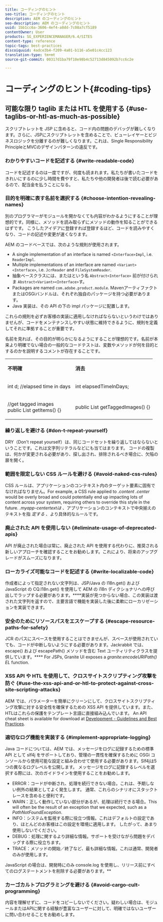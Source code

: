 ```yaml
---
title: コーディングのヒント
seo-title: コーディングのヒント
description: AEM のコーディングのヒント
seo-description: AEM のコーディングのヒント
uuid: 1bb1cc6a-3606-4ef4-a8dd-7c08a7cf5189
contentOwner: User
products: SG_EXPERIENCEMANAGER/6.4/SITES
content-type: reference
topic-tags: best-practices
discoiquuid: 4adce3b4-f209-4a01-b116-a5e01c4cc123
translation-type: tm+mt
source-git-commit: 00317d1ba79f10e98b4c52713d845092b7cc6c2e

---
```



# コーディングのヒント{#coding-tips}

## 可能な限り taglib または HTL を使用する {#use-taglibs-or-htl-as-much-as-possible}

スクリプトレットを JSP に含めると、コード内の問題のデバッグが難しくなります。さらに、JSPにスクリプトレットを含めることで、ビューレイヤーとビジネスロジックを分離するのが難しくなります。これは、Single Responsibility PrincipleとMVCのデザインパターンの違反です。

### わかりやすいコードを記述する {#write-readable-code}

コードを記述するのは一度ですが、何度も読まれます。私たちが書いたコードをきれいにするのに少し時間を費やすと、私たちや他の開発者は後で読む必要があるので、配当金を払うことになる。

### 目的を明確に表す名前を選択する {#choose-intention-revealing-names}

別のプログラマーがモジュールを開かなくても内容がわかるようにすることが理想的です。同様に、メソッドを読み取らずにメソッドの動作を知ることができるはずです。 こうしたアイデアに登録すれば登録するほど、コードを読みやすくなり、コードの記述や変更が速くなります。

AEM のコードベースでは、次のような規則が使用されます。


* A single implementation of an interface is named `<Interface>Impl`, i.e. `ReaderImpl`.
* Multiple implementations of an interface are named `<Variant><Interface>`, i.e. `JcrReader` and `FileSystemReader`.
* 抽象ベースクラスには、またはという名 `Abstract<Interface>` 前が付けられま `Abstract<Variant><Interface>`す。
* Packages are named `com.adobe.product.module`.  MavenアーティファクトまたはOSGiバンドルは、それぞれ独自のパッケージを持つ必要があります。
* Java 実装は、その API の下の impl パッケージに配置します。


これらの規則を必ずお客様の実装に適用しなければならないというわけではありませんが、コードをメンテナンスしやすい状態に維持できるように、規則を定義してそれに準拠することが重要です。

名前を見れば、その目的が明らかになるようにすることが理想的です。名前が本来より明確でない場合の一般的なコードテストは、変数やメソッドが何を目的とするのかを説明するコメントが存在することです。

<table> 
 <tbody> 
  <tr> 
   <td><p><strong>不明確</strong></p> </td> 
   <td><p><strong>消去</strong></p> </td> 
  </tr> 
  <tr> 
   <td><p>int d; //elapsed time in days</p> </td> 
   <td><p>int elapsedTimeInDays;</p> </td> 
  </tr> 
  <tr> 
   <td><p>//get tagged images<br /> public List getItems() {}</p> </td> 
   <td><p>public List getTaggedImages() {}</p> </td> 
  </tr> 
 </tbody> 
</table>

### 繰り返しを避ける  {#don-t-repeat-yourself}

DRY（Don&#39;t repeat yourself）は、同じコードセットを繰り返してはならないということです。これは文字列リテラルなどにも当てはまります。 コードの複製は、何かが変更される必要があり、探し出され、排除されるべき場合に、欠陥の扉を開く。

### 範囲を限定しない CSS ルールを避ける {#avoid-naked-css-rules}

CSS ルールは、アプリケーションのコンテキスト内のターゲット要素に固有でなければなりません。For example, a CSS rule applied to *.content .center* would be overly broad and could potentially end up impacting lots of content across your system, requiring others to override this style in the future. *.myapp-centertextは* 、アプリケーションのコンテキストで中央揃えのテキストを指 *定する* 、より具体的なルールです。

### 廃止された API を使用しない {#eliminate-usage-of-deprecated-apis}

API が廃止された場合は常に、廃止された API を使用する代わりに、推奨される新しいアプローチを確認することをお勧めします。これにより、将来のアップグレードがスムーズになります。

### ローカライズ可能なコードを記述する {#write-localizable-code}

作成者によって指定されない文字列は、JSP/Java の I18n.get() および JavaScript の CQ.I18n.get() を使用して AEM の i18n ディクショナリへの呼び出しでラップする必要があります。****&#x200B;実装が見つからない場合、この実装は渡された文字列を返すので、主要言語で機能を実装した後に柔軟にローカリゼーションを実装できます。

### 安全のためにリソースパスをエスケープする {#escape-resource-paths-for-safety}

JCR のパスにスペースを使用することはできませんが、スペースが使用されていても、コードが中断しないようにする必要があります。Jackrabbit では、escape() および escapePath() メソッドを含む Text ユーティリティクラスを提供しています。**** For JSPs, Granite UI exposes a *granite:encodeURIPath() EL* function.

### XSS API や HTL を使用して、クロスサイトスクリプティング攻撃を防ぐ {#use-the-xss-api-and-or-htl-to-protect-against-cross-site-scripting-attacks}

AEM では、パラメーターを簡単にクリーンにして、クロスサイトスクリプティング攻撃に対する安全性を確保するための XSS API を提供しています。また、HTLはこれらの保護をテンプレート言語に直接組み込んでいます。 An API cheat sheet is available for download at [Development - Guidelines and Best Practices](/help/sites-developing/dev-guidelines-bestpractices.md).

### 適切なログ機能を実装する {#implement-appropriate-logging}

Java コードについては、AEM では、メッセージをログに記録するための標準 API として slf4j をサポートしており、管理の一貫性を確保するために OSGi コンソールから使用可能な設定と組み合わせて使用する必要があります。Slf4jは5つの異なるログレベルを公開します。 メッセージをログに記録するレベルを選択する際には、次のガイドラインを使用することをお勧めします。

* ERROR：コードが中断され、処理を続行できない場合。これは、予期しない例外の結果としてよく発生します。 通常、これらのシナリオにスタックトレースを含めると便利です。
* WARN：正しく動作していない部分があるが、処理は続行できる場合。This will often be the result of an exception that we expected, such as a *PathNotFoundException*.
* INFO：システムを監視する際に役立つ情報。これはデフォルトの設定であり、ほとんどのお客様はこの設定を環境に適用します。 したがって、あまり使用しないでください。
* DEBUG：処理に関するより詳細な情報。サポートを受けながら問題をデバッグする際に役立ちます。
* TRACE：メソッドの開始／終了など、最も詳細な情報。これは通常、開発者のみが使用します。

JavaScript の場合は、開発時にのみ console.log を使用し、リリース前にすべてのログステートメントを削除する必要があります。**

### カーゴカルトプログラミングを避ける {#avoid-cargo-cult-programming}

内容を理解せずに、コードをコピーしないでください。疑わしい場合は、モジュールまたはAPIに関する経験が豊富なユーザーに対して、明確ではないユーザーに問い合わせることをお勧めします。
